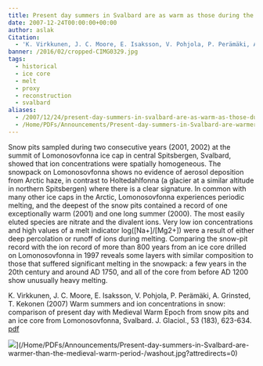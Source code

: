 ```yaml
---
title: Present day summers in Svalbard are as warm as those during the medieval warm period.
date: 2007-12-24T00:00:00+00:00
author: aslak
Citation:
  - 'K. Virkkunen, J. C. Moore, E. Isaksson, V. Pohjola, P. Perämäki, A. Grinsted, T. Kekonen (2007) Warm summers and ion concentrations in snow: comparison of present day with Medieval Warm Epoch from snow pits and an ice core from Lomonosovfonna, Svalbard. J. Glaciol., 53 (183), 623-634.'
banner: /2016/02/cropped-CIMG0329.jpg
tags:
  - historical
  - ice core
  - melt
  - proxy
  - reconstruction
  - svalbard
aliases:
  - /2007/12/24/present-day-summers-in-svalbard-are-as-warm-as-those-during-the-medieval-warm-period/
  - /Home/PDFs/Announcements/Present-day-summers-in-Svalbard-are-warmer-than-the-medieval-warm-period-
---
```

Snow pits sampled during two consecutive years (2001, 2002) at the summit of Lomonosovfonna ice cap in central Spitsbergen, Svalbard, showed that ion concentrations were spatially homogeneous. The snowpack on Lomonosovfonna shows no evidence of aerosol deposition from Arctic haze, in contrast to Holtedahlfonna (a glacier at a similar altitude in northern Spitsbergen) where there is a clear signature. <!--more-->  In common with many other ice caps in the Arctic, Lomonosovfonna experiences periodic melting, and the deepest of the snow pits contained a record of one exceptionally warm (2001) and one long summer (2000). The most easily eluted species are nitrate and the divalent ions. Very low ion concentrations and high values of a melt indicator log([Na+]/[Mg2+]) were a result of either deep percolation or runoff of ions during melting. Comparing the snow-pit record with the ion record of more than 800 years from an ice core drilled on Lomonosovfonna in 1997 reveals some layers with similar composition to those that suffered significant melting in the snowpack: a few years in the 20th century and around AD 1750, and all of the core from before AD 1200 show unusually heavy melting.

K. Virkkunen, J. C. Moore, E. Isaksson, V. Pohjola, P. Perämäki, A. Grinsted, T. Kekonen (2007) Warm summers and ion concentrations in snow: comparison of present day with Medieval Warm Epoch from snow pits and an ice core from Lomonosovfonna, Svalbard. J. Glaciol., 53 (183), 623-634. [pdf](/2016/03/Virkkunen-Jglac07-warm-summers-lfonna.pdf)

![](/2016/02/washout-10.jpg)](/Home/PDFs/Announcements/Present-day-summers-in-Svalbard-are-warmer-than-the-medieval-warm-period-/washout.jpg?attredirects=0)
